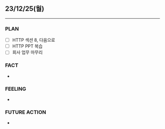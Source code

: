 ##  23/12/25(월)
***
### PLAN
* [ ] HTTP 섹션 8, 다음으로
* [ ] HTTP PPT 복습
* [ ] 회사 업무 마무리
### FACT
* 
### FEELING
*  
### FUTURE ACTION
* 